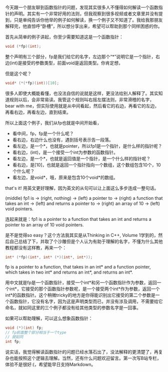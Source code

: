 今天跟一个朋友聊到函数指针的问题，发现其实很多人不懂得如何解读一个函数指针的声明。其实有一个非常好用的法则，但我观察到很多视频或者文章里并没有提到，只是单纯告诉你他举的例子如何解读，换一个例子又不知道了。我给我那朋友解释完，他直惊呼“卧槽”，所以想分享出来，希望可以帮助到那个同样困惑的你。

首先从简单的例子讲起，你至少需要知道这是一个函数指针：
```cpp
void (*fp)(int);
```

整个声明有三个部分，fp是我们给它的名字，左边那个“*”说明它是一个指针，右边(int)是接受的参数类型，前面void是返回类型。你肯定想，


但是这个呢？
```cpp
void* (*(*fp)(int))[10];
```

很多人即使大概能看懂，也没法自信的说就是这样，更没法给别人解释了。其实知道规则以后，会非常易读。我管这个规则叫右摇左摆法则，非常滑稽的名字，bear with me，但实际使用就是从中间看起，然后看它的右边，再看它的左边，再看右边，再看左边，直到结束。

所以上面这个例子，我们从fp也就是中间开始看，

- 看中间，fp，fp是一个什么呢？
- 看右边，右边什么也没有，遇到括号表示告一段落。
- 看左边，是一个*，也就是pointer，所以fp1是一个指针，是什么样的指针呢？
- 看右边，(int)，是一个接受一个int为参数的函数指针。
- 看左边，是一个*，也就是返回值是一个指针，是一个什么样的指针呢？
- 看右边，是[10]，也就是返回一个指针指向一个数组，这个数组包含10个，10个什么呢？
- 看左边，是void*，哦，原来是包含10个void*的数组。

that's it! 用英文更好理解，因为英文的从句可以让上面这么多步连成一整句话。

(middle) fp1 is → (right, nothing) → (left) a pointer to → (right) a function that takes an int → (left) and returns a pointer to → (right) an array of 10 → (left) void pointers.

连起来就是：fp1 is a pointer to a function that takes an int and returns a pointer to an array of 10 void pointers.

是不是觉得so easy？这个方法我其实是从Thinking in C++, Volume 1学到的，然后自己总结了下，并取了个沙雕但是个人认为有助于理解的名字，不懂为什么其他教程都没有这样教，再来一个：
```cpp
int* (*fp)(int*, int* (*)(int*, int*));
```

fp is a pointer to a function, that takes in an int* and a function pointer, which takes in two int* and returns an int*, and returns an int*.

用中文就是fp是一个函数指针，接受一个int\*和另一个函数指针作为参数，返回一个int\*，它接受的那个函数指针参数呢，是一个接受两个int\*作为参数，返回一个int\*的函数指针。这个稍微tricky的地方是你得能识别出它接受的第二个参数是一个函数指针，它没有名字，因为这是声明类型而已，并没有涉及调用，不需要给它命名，就如同这里的三个例子都没有给其他类型的参数名字是一回事。

如果可以帮助理解，可以这么想象函数指针：
```cpp
void (*)(int) fp;
// fp前面整个部分相当于一个type
// 就如同
int fp;
```

说实话，我觉得解读函数指针的问题已经水落石出了，没法解释的更清楚了，再复杂也能按照这个逻辑去理解。当然，还有什么问题欢迎留言。第一次写B站专栏，体验不是很好:(，希望能早日支持Markdown。
